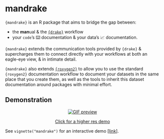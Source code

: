 
<!-- README.md is generated from README.Rmd. Edit that file & knit to generate README -->

mandrake
========

`{mandrake}` is an R package that aims to bridge the gap between:

-   the **man**ual & the [`{drake}`](https://github.com/ropensci/drake)
    workflow
-   your `code`’s ⌨️ documentation & your data’s 📈 documentation.

`{mandrake}` extends the communication tools provided by `{drake}` &
supercharges them to connect directly with your workflows at both an
eagle-eye view, & in intimate detail.

`{mandrake}` also extends
[`{roxygen2}`](https://github.com/r-lib/roxygen2/) to allow you to use
the standard `{roxygen2}` documentation workflow to document your
datasets in the same place that you create them, as well as the tools to
inherit this dataset documentation around packages with minimal effort.

Demonstration
-------------

<center>
<a href="https://giant.gfycat.com/RipePersonalBorzoi.webm">
<img src="https://thumbs.gfycat.com/RipePersonalBorzoi-size_restricted.gif" class="img-fluid" alt="GIF preview">
<p>
Click for a higher res demo
</p>
</a>
</center>

See `vignette("mandrake")` for an interactive demo
[\[link\]](https://mstrasiot.to/mandrake/articles/mandrake.html).
